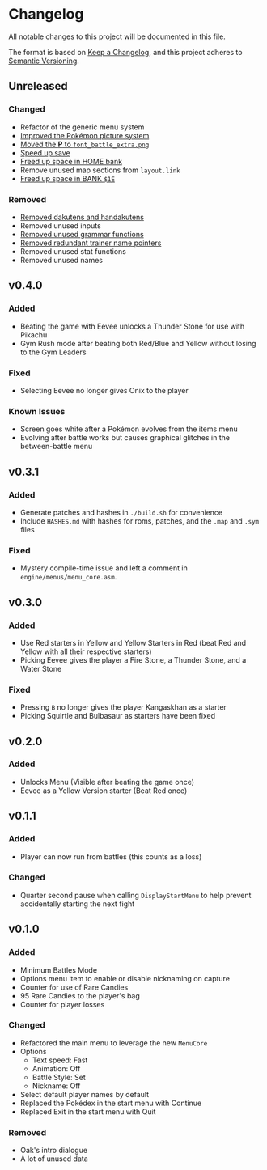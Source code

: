 # Changelog
All notable changes to this project will be documented in this file.

The format is based on [Keep a Changelog](https://keepachangelog.com/en/1.0.0/),
and this project adheres to [Semantic Versioning](https://semver.org/spec/v2.0.0.html).


## Unreleased
### Changed
- Refactor of the generic menu system
- [Improved the Pokémon picture system](https://github.com/pret/pokered/wiki/Improve-the-Pokemon-picture-system)
- [Moved the **P** to `font_battle_extra.png`](https://github.com/pret/pokered/wiki/Remove-Japanese-Opening-Quote-and-put-BOLD-P-in-gfx-font-font_battle_extra.png)
- [Speed up save](https://github.com/pret/pokered/wiki/Remove-Artificial-Save-Delay)
- [Freed up space in HOME bank](https://github.com/pret/pokeyellow/wiki/Free-some-space-in-the-Home-BANK)
- Remove unused map sections from `layout.link`
- [Freed up space in BANK `$1E`](https://github.com/pret/pokeyellow/wiki/Free-some-space-in-BANK-1E)

### Removed
- [Removed dakutens and handakutens](https://github.com/pret/pokered/wiki/Remove-Dakutens-and-Handakutens-feature)
- Removed unused inputs
- [Removed unused grammar functions](https://github.com/pret/pokered/wiki/Remove-Some-Japanese-Text-Grammar-Functions)
- [Removed redundant trainer name pointers](https://github.com/pret/pokered/wiki/Remove-Redundant-TrainerNamePointers)
- Removed unused stat functions
- Removed unused names


## v0.4.0
### Added
- Beating the game with Eevee unlocks a Thunder Stone for use with Pikachu
- Gym Rush mode after beating both Red/Blue and Yellow without losing to the Gym Leaders

### Fixed
- Selecting Eevee no longer gives Onix to the player

### Known Issues
- Screen goes white after a Pokémon evolves from the items menu
- Evolving after battle works but causes graphical glitches in the between-battle menu


## v0.3.1
### Added
- Generate patches and hashes in `./build.sh` for convenience
- Include `HASHES.md` with hashes for roms, patches, and the `.map` and `.sym` files

### Fixed
- Mystery compile-time issue and left a comment in `engine/menus/menu_core.asm`.


## v0.3.0
### Added
- Use Red starters in Yellow and Yellow Starters in Red (beat Red and Yellow with all their respective starters)
- Picking Eevee gives the player a Fire Stone, a Thunder Stone, and a Water Stone

### Fixed
- Pressing `B` no longer gives the player Kangaskhan as a starter
- Picking Squirtle and Bulbasaur as starters have been fixed


## v0.2.0
### Added
- Unlocks Menu (Visible after beating the game once)
- Eevee as a Yellow Version starter (Beat Red once)


## v0.1.1
### Added
- Player can now run from battles (this counts as a loss)

### Changed
- Quarter second pause when calling `DisplayStartMenu` to help prevent accidentally starting the next fight


## v0.1.0
### Added
- Minimum Battles Mode
- Options menu item to enable or disable nicknaming on capture
- Counter for use of Rare Candies
- 95 Rare Candies to the player's bag
- Counter for player losses

### Changed
- Refactored the main menu to leverage the new `MenuCore`
- Options
    - Text speed: Fast
    - Animation: Off
    - Battle Style: Set
    - Nickname: Off
- Select default player names by default
- Replaced the Pokédex in the start menu with Continue
- Replaced Exit in the start menu with Quit

### Removed
- Oak's intro dialogue
- A lot of unused data
